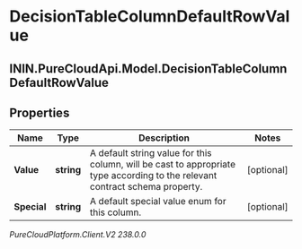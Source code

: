 # DecisionTableColumnDefaultRowValue

## ININ.PureCloudApi.Model.DecisionTableColumnDefaultRowValue

## Properties

|Name | Type | Description | Notes|
|------------ | ------------- | ------------- | -------------|
| **Value** | **string** | A default string value for this column, will be cast to appropriate type according to the relevant contract schema property. | [optional] |
| **Special** | **string** | A default special value enum for this column. | [optional] |



_PureCloudPlatform.Client.V2 238.0.0_
